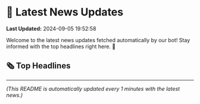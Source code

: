 # 📰 Latest News Updates
**Last Updated:** 2024-09-05 19:52:58

Welcome to the latest news updates fetched automatically by our bot! Stay informed with the top headlines right here. 🚀

## 🗞️ Top Headlines

---
*(This README is automatically updated every 1 minutes with the latest news.)*

